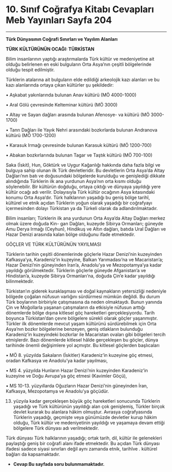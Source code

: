# 10. Sınıf Coğrafya Kitabı Cevapları Meb Yayınları Sayfa 204

---

**Türk Dünyasının Coğrafi Sınırları ve Yayılım Alanları**

**TÜRK KÜLTÜRÜNÜN OCAĞI: TÜRKİSTAN**

Bilim insanlarının yaptığı araştırmalarda Türk kültür ve medeniyetine ait olduğu belirlenen en eski bulguların Orta Asya’nın çeşitli bölgelerinde olduğu tespit edilmiştir.

 Türklerin atalarına ait bulguların elde edildiği arkeolojik kazı alanları ve bu kazı alanlarında ortaya çıkan kültürler şu şekildedir:

 • Aşkabat yakınlarında bulunan Anav kültürü (MÖ 4000-1000)

 • Aral Gölü çevresinde Kelteminar kültürü (MÖ 3000)

 • Altay ve Sayan dağları arasında bulunan Afenosye- va kültürü (MÖ 3000-1700)

 • Tanrı Dağları ile Yayık Nehri arasındaki bozkırlarda bulunan Andranova kültürü (MÖ 1700-1200)

 • Karasuk Irmağı çevresinde bulunan Karasuk kültürü (MÖ 1200-700)

 • Abakan bozkırlarında bulunan Tagar ve Taştık kültürü (MÖ 700-100)

 Saka (İskit), Hun, Göktürk ve Uygur Kağanlığı hakkında daha fazla bilgi ve bulguya sahip olunan ilk Türk devletleridir. Bu devletlerin Orta Asya’da Altay Dağları’nın batı ve doğusundaki bölgelerde kurulduğu ve genişlediği dikkate alındığında Türklerin ilk ana yurdunun Asya’nın orta kısmı olduğu söylenebilir. Bir kültürün doğduğu, ortaya çıktığı ve dünyaya yayıldığı yere kültür ocağı adı verilir. Dolayısıyla Türk kültür ocağının Asya kıtasındaki konumu Orta Asya’dır. Türk halklarının yaşadığı bu geniş bölge tarihî, kültürel ve etnik açıdan Türklerin yoğun olarak yaşadığı bir coğrafyayı içermesinden dolayı Türkistan ya da Türkeli olarak da adlandırılmaktadır.

 Bilim insanları; Türklerin ilk ana yurdunun Orta Asya’da Altay Dağları merkez olmak üzere doğuda Kin- gan Dağları, kuzeyde Sibirya Ormanları; güneyde Amu Derya Irmağı (Ceyhun), Hindikuş ve Altın dağları, batıda Ural Dağları ve Hazar Denizi arasında kalan bölge olduğunu ifade etmektedir.

 GÖÇLER VE TÜRK KÜLTÜRÜNÜN YAYILMASI

 Türklerin tarihin çeşitli dönemlerinde göçlerle Hazar Denizi’nin kuzeyinden Kafkasya’ya, Karadeniz’in kuzeyine, Balkan Yarımadası’na ve Macaristan’a; Hazar Denizi’nin güneyinden İran’a, Anadolu’ya ve Mezopotamya’ya kadar yayıldığı görülmektedir. Türklerin göçlerle güneyde Afganistan’a ve Hindistan’a, kuzeyde Sibirya Ormanları’na, doğuda Çin’e kadar yayıldığı bilinmektedir.

 Türkistan’ın giderek kuraklaşması ve doğal kaynakların yetersizliği nedeniyle bölgede çoğalan nüfusun varlığını sürdürmesi mümkün değildi. Bu durum Türk boylarının birbiriyle çatışmasına da neden olmaktaydı. Bunun yanında Çin ve Moğollarla yaşanan çatışmaların da etkisiyle nüfusun arttığı dönemlerde bölge dışına kitlesel göç hareketleri gerçekleşiyordu. Tarih boyunca Türkistan’dan çevre bölgelere sürekli olarak göçler yaşanmıştır. Türkler ilk dönemlerde mevcut yaşam kültürünü sürdürebilmek için Orta Asya’nın bozkır bölgelerine benzeyen, geniş otlakların bulunduğu Karadeniz’in kuzeyindeki bozkırlar ile Macaristan ovaları gibi bölgeleri tercih etmişlerdir. Bazı dönemlerde kitlesel hâlde gerçekleşen bu göçler, dünya tarihinde önemli değişimlere yol açmıştır. Bu kitlesel göçlerden başlıcaları

 • MÖ 8. yüzyılda Sakaların (İskitler) Karadeniz’in kuzeyine göç etmesi, oradan Kafkasya ve Anadolu’ya kadar yayılması,

 • MS 4. yüzyılda Hunların Hazar Denizi’nin kuzeyinden Karadeniz’in kuzeyine ve Doğu Avrupa’ya göç etmesi (Kavimler Göçü),

 • MS 10-13. yüzyıllarda Oğuzların Hazar Denizi’nin güneyinden İran, Kafkasya, Mezopotamya ve Anadolu’ya göçüdür.

 13. yüzyıla kadar gerçekleşen büyük göç hareketleri sonucunda Türklerin yaşadığı ve Türk kültürünün yayıldığı alan çok genişlemiş, Türkler birçok devlet kurarak bu alanlara hâkim olmuştur. Avrasya coğrafyasında Türklerin yaşadığı, geçmişte veya günümüzde devletler kurup hâkim olduğu, Türk kültür ve medeniyetinin yayıldığı ve yaşamaya devam ettiği bölgelere Türk dünyası adı verilmektedir.

 Türk dünyası Türk halklarının yaşadığı; ortak tarih, dil, kültür ile gelenekleri paylaştığı geniş bir coğrafi alanı ifade etmektedir. Bu açıdan Türk dünyası ifadesi sadece siyasi sınırları değil aynı zamanda etnik, tarihîve . kültürel bağları da kapsamaktadır.

-   **Cevap**:**Bu sayfada soru bulunmamaktadır.**